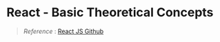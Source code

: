 # React - Basic Theoretical Concepts

> _Reference_ : [React JS Github](https://github.com/reactjs/react-basic)

